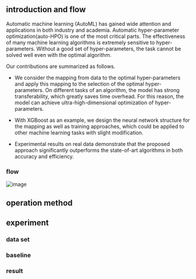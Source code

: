 ## introduction and flow
Automatic machine learning (AutoML) has gained wide attention and applications in both industry and academia. Automatic hyper-parameter optimization(auto-HPO) is one of the most critical parts. The effectiveness of many machine learning algorithms is extremely sensitive to hyper-parameters. Without a good set of hyper-parameters, the task cannot be solved well even with the optimal algorithm.

Our contributions are summarized as follows.
- We consider the mapping from data to the optimal hyper-parameters and apply this mapping to the selection of the optimal hyper-parameters. On different tasks of an algorithm, the model has strong transferability, which greatly saves time overhead. For this reason, the model can achieve ultra-high-dimensional optimization of hyper-parameters.

- With XGBoost as an example, we design the neural network structure for the mapping as well as training approaches, which could be applied to other machine learning tasks with slight modification.

- Experimental results on real data demonstrate that the proposed approach significantly outperforms the state-of-art algorithms in both accuracy and efficiency.

### flow
![image](https://github.com/Sonata165/NIPSProject/blob/master/ImgForReadme/system.png)

## operation method

## experiment

### data set

### baseline

### result

